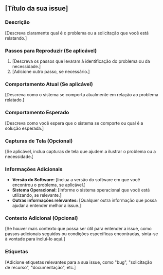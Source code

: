 ## [Título da sua issue]
### Descrição
[Descreva claramente qual é o problema ou a solicitação que você está relatando.]

### Passos para Reproduzir (Se aplicável)
1. [Descreva os passos que levaram à identificação do problema ou da necessidade.]
2. [Adicione outro passo, se necessário.]

### Comportamento Atual (Se aplicável)
[Descreva como o sistema se comporta atualmente em relação ao problema relatado.]

### Comportamento Esperado
[Descreva como você espera que o sistema se comporte ou qual é a solução esperada.]

### Capturas de Tela (Opcional)
[Se aplicável, inclua capturas de tela que ajudem a ilustrar o problema ou a necessidade.]

### Informações Adicionais
- **Versão do Software:** [Inclua a versão do software em que você encontrou o problema, se aplicável.]
- **Sistema Operacional:** [Informe o sistema operacional que você está utilizando, se relevante.]
- **Outras informações relevantes:** [Qualquer outra informação que possa ajudar a entender melhor a issue.]

### Contexto Adicional (Opcional)
[Se houver mais contexto que possa ser útil para entender a issue, como passos adicionais seguidos ou condições específicas encontradas, sinta-se à vontade para incluí-lo aqui.]

### Etiquetas
[Adicione etiquetas relevantes para a sua issue, como "bug", "solicitação de recurso", "documentação", etc.]

